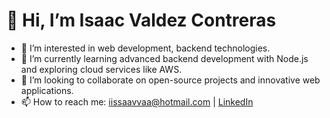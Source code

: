 # 👋 Hi, I’m Isaac Valdez Contreras

- 👀 I’m interested in web development, backend technologies.
- 🌱 I’m currently learning advanced backend development with Node.js and exploring cloud services like AWS.
- 💞️ I’m looking to collaborate on open-source projects and innovative web applications.
- 📫 How to reach me: iissaavvaa@hotmail.com | [LinkedIn](**https://www.linkedin.com/in/isaac-valdez-contreras**/)
